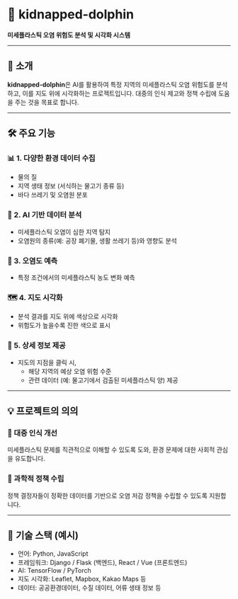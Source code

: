 # 🐬 kidnapped-dolphin  
**미세플라스틱 오염 위험도 분석 및 시각화 시스템**

---

## 📌 소개  
**kidnapped-dolphin**은 AI를 활용하여 특정 지역의 미세플라스틱 오염 위험도를 분석하고, 이를 지도 위에 시각화하는 프로젝트입니다. 대중의 인식 제고와 정책 수립에 도움을 주는 것을 목표로 합니다.

---

## 🛠️ 주요 기능

### 📊 1. 다양한 환경 데이터 수집  
- 물의 질  
- 지역 생태 정보 (서식하는 물고기 종류 등)  
- 바다 쓰레기 및 오염원 분포  

### 🤖 2. AI 기반 데이터 분석  
- 미세플라스틱 오염이 심한 지역 탐지  
- 오염원의 종류(예: 공장 폐기물, 생활 쓰레기 등)와 영향도 분석  

### 🔮 3. 오염도 예측  
- 특정 조건에서의 미세플라스틱 농도 변화 예측  

### 🗺️ 4. 지도 시각화  
- 분석 결과를 지도 위에 색상으로 시각화  
- 위험도가 높을수록 진한 색으로 표시  

### 📍 5. 상세 정보 제공  
- 지도의 지점을 클릭 시,  
  - 해당 지역의 예상 오염 위험 수준  
  - 관련 데이터 (예: 물고기에서 검출된 미세플라스틱 양) 제공  

---

## 💡 프로젝트의 의의

### 📣 대중 인식 개선  
미세플라스틱 문제를 직관적으로 이해할 수 있도록 도와, 환경 문제에 대한 사회적 관심을 유도합니다.

### 🧪 과학적 정책 수립  
정책 결정자들이 정확한 데이터를 기반으로 오염 저감 정책을 수립할 수 있도록 지원합니다.

---

## 🚧 기술 스택 (예시)
- 언어: Python, JavaScript  
- 프레임워크: Django / Flask (백엔드), React / Vue (프론트엔드)  
- AI: TensorFlow / PyTorch  
- 지도 시각화: Leaflet, Mapbox, Kakao Maps 등  
- 데이터: 공공환경데이터, 수질 데이터, 어류 생태 정보 등  

